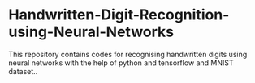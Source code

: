 # Handwritten-Digit-Recognition-using-Neural-Networks
This repository contains codes for recognising handwritten digits using neural networks with the help of python and tensorflow and MNIST dataset..
